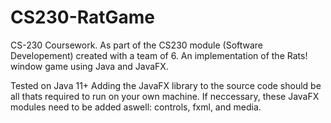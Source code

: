 # CS230-RatGame
CS-230 Coursework. As part of the CS230 module (Software Developement) created with a team of 6.
An implementation of the Rats! window game using Java and JavaFX.

Tested on Java 11+
Adding the JavaFX library to the source code should be all thats required to run on your own machine.
If neccessary, these JavaFX modules need to be added aswell: controls, fxml, and media.
